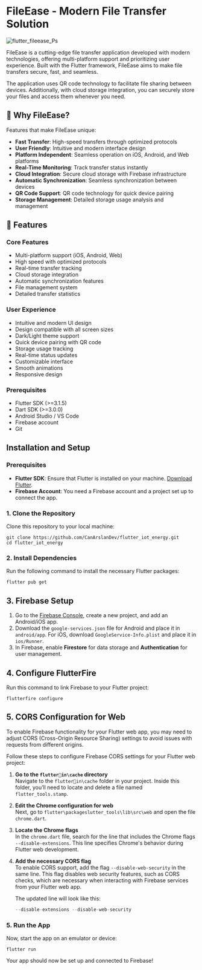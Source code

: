 # FileEase - Modern File Transfer Solution

![flutter_fileease_Ps](https://github.com/user-attachments/assets/560aab3f-1261-4caf-9b6e-06ab9ecbc7b2)


FileEase is a cutting-edge file transfer application developed with modern technologies, offering multi-platform support and prioritizing user experience. Built with the Flutter framework, FileEase aims to make file transfers secure, fast, and seamless.

The application uses QR code technology to facilitate file sharing between devices. Additionally, with cloud storage integration, you can securely store your files and access them whenever you need.

## 🎯 Why FileEase?

Features that make FileEase unique:

- **Fast Transfer**: High-speed transfers through optimized protocols
- **User Friendly**: Intuitive and modern interface design
- **Platform Independent**: Seamless operation on iOS, Android, and Web platforms
- **Real-Time Monitoring**: Track transfer status instantly
- **Cloud Integration**: Secure cloud storage with Firebase infrastructure
- **Automatic Synchronization**: Seamless synchronization between devices
- **QR Code Support**: QR code technology for quick device pairing
- **Storage Management**: Detailed storage usage analysis and management

## 🌟 Features

### Core Features
- Multi-platform support (iOS, Android, Web)
- High speed with optimized protocols
- Real-time transfer tracking
- Cloud storage integration
- Automatic synchronization features
- File management system
- Detailed transfer statistics

### User Experience
- Intuitive and modern UI design
- Design compatible with all screen sizes
- Dark/Light theme support
- Quick device pairing with QR code
- Storage usage tracking
- Real-time status updates
- Customizable interface
- Smooth animations
- Responsive design

### Prerequisites
- Flutter SDK (>=3.1.5)
- Dart SDK (>=3.0.0)
- Android Studio / VS Code
- Firebase account
- Git


## Installation and Setup

### Prerequisites
- **Flutter SDK**: Ensure that Flutter is installed on your machine. [Download Flutter](https://flutter.dev/docs/get-started/install).
- **Firebase Account**: You need a Firebase account and a project set up to connect the app.

### 1. Clone the Repository
Clone this repository to your local machine:

```
git clone https://github.com/CanArslanDev/flutter_iot_energy.git
cd flutter_iot_energy
```

### 2. Install Dependencies
Run the following command to install the necessary Flutter packages:

```
flutter pub get
```

## 3. Firebase Setup

1. Go to the [Firebase Console](https://console.firebase.google.com/), create a new project, and add an Android/iOS app.
2. Download the `google-services.json` file for Android and place it in `android/app`. For iOS, download `GoogleService-Info.plist` and place it in `ios/Runner`.
3. In Firebase, enable **Firestore** for data storage and **Authentication** for user management.

## 4. Configure FlutterFire

Run this command to link Firebase to your Flutter project:

```
flutterfire configure
```

## 5. CORS Configuration for Web

To enable Firebase functionality for your Flutter web app, you may need to adjust CORS (Cross-Origin Resource Sharing) settings to avoid issues with requests from different origins.

Follow these steps to configure Firebase CORS settings for your Flutter web project:

1. **Go to the `flutterin\cache` directory**  
   Navigate to the `flutterin\cache` folder in your project. Inside this folder, you’ll need to locate and delete a file named `flutter_tools.stamp`.

2. **Edit the Chrome configuration for web**  
   Next, go to `flutter\packageslutter_tools\lib\src\web` and open the file `chrome.dart`.

3. **Locate the Chrome flags**  
   In the `chrome.dart` file, search for the line that includes the Chrome flags `--disable-extensions`. This line specifies Chrome's behavior during Flutter web development.

4. **Add the necessary CORS flag**  
   To enable CORS support, add the flag `--disable-web-security` in the same line. This flag disables web security features, such as CORS checks, which are necessary when interacting with Firebase services from your Flutter web app.

   The updated line will look like this:
   ```dart
   --disable-extensions --disable-web-security
   ```

### 5. Run the App
Now, start the app on an emulator or device:

```
flutter run
```

Your app should now be set up and connected to Firebase!
